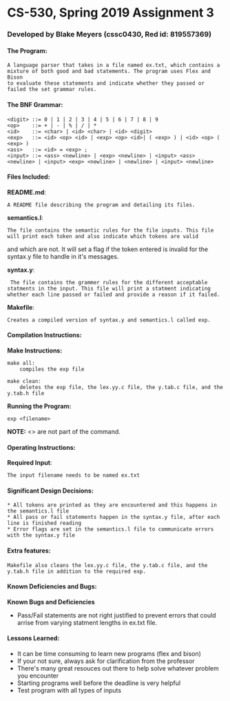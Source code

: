 <!-----------------------------------------------------------------
 Name: Blake Meyers(cssc0430, Red id: 819557369)
 Project: CS530 Assignment 3
 File: README.md
 Notes: A README file describing the program and detailing its files.
--------------------------------------------------------------------->

# CS-530, Spring 2019 Assignment 3


### Developed by Blake Meyers (cssc0430, Red id: 819557369)

#### The Program:
    A language parser that takes in a file named ex.txt, which contains a mixture of both good and bad statements. The program uses Flex and Bison
    to evaluate these statements and indicate whether they passed or failed the set grammar rules.

#### The BNF Grammar:
    <digit> ::= 0 | 1 | 2 | 3 | 4 | 5 | 6 | 7 | 8 | 9
    <op>    ::= + | - | % | / | *
    <id>    ::= <char> | <id> <char> | <id> <digit>
    <exp>   ::= <id> <op> <id> | <exp> <op> <id>| ( <exp> ) | <id> <op> ( <exp> )
    <ass>   ::= <id> = <exp> ;
    <input> ::= <ass> <newline> | <exp> <newline> | <input> <ass> <newline> | <input> <exp> <newline> | <newline> | <input> <newline>
 
#### Files Included:
**README.md**:

    A README file describing the program and detailing its files.

**semantics.l**:

    The file contains the semantic rules for the file inputs. This file will print each token and also indicate which tokens are valid 
 and which are not. It will set a flag if the token entered is invalid for the syntax.y file to handle in it's messages.

**syntax.y**:

     The file contains the grammer rules for the different acceptable statments in the input. This file will print a statment indicating whether each line passed or failed and provide a reason if it failed.

**Makefile**:

    Creates a compiled version of syntax.y and semantics.l called exp.

#### Compilation Instructions:
**Make Instructions:**

    make all:
    	compiles the exp file

    make clean:
    	deletes the exp file, the lex.yy.c file, the y.tab.c file, and the y.tab.h file

**Running the Program:**

    exp <filename>

**NOTE:** <> are not part of the command.

#### Operating Instructions:
**Required Input**:

    The input filename needs to be named ex.txt

#### Significant Design Decisions:
    * All tokens are printed as they are encountered and this happens in the semantics.l file
    * All pass or fail statements happen in the syntax.y file, after each line is finished reading
    * Error flags are set in the semantics.l file to communicate errors with the syntax.y file

#### Extra features:

    Makefile also cleans the lex.yy.c file, the y.tab.c file, and the y.tab.h file in addition to the required exp.

#### Known Deficiencies and Bugs:
**Known Bugs and Deficiencies**
* Pass/Fail statements are not right justified to prevent errors that could arrise from varying statment lengths in ex.txt file.
  
#### Lessons Learned:
* It can be time consuming to learn new programs (flex and bison)
* If your not sure, always ask for clarification from the professor
* There's many great resouces out there to help solve whatever problem you encounter
* Starting programs well before the deadline is very helpful
* Test program with all types of inputs
<!-----------------------------------------[ EOF: README.md ]--------------------------------->
